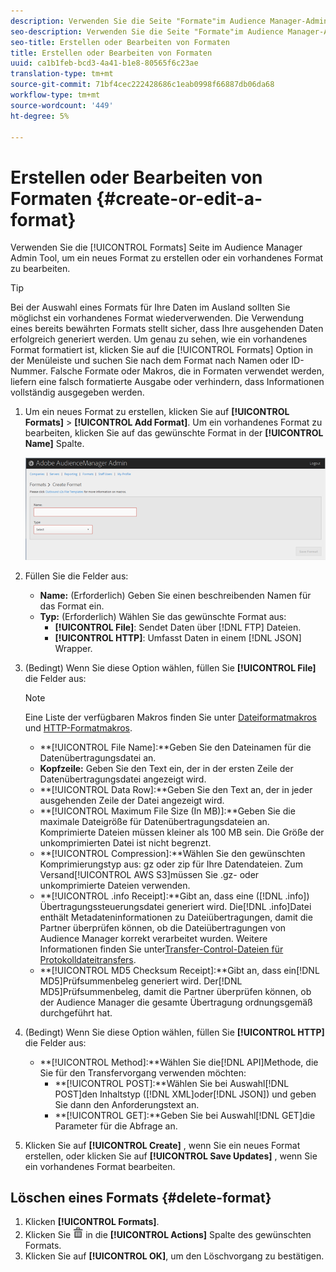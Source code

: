 ```yaml
---
description: Verwenden Sie die Seite "Formate"im Audience Manager-Admin-Tool, um ein neues Format zu erstellen oder ein vorhandenes Format zu bearbeiten.
seo-description: Verwenden Sie die Seite "Formate"im Audience Manager-Admin-Tool, um ein neues Format zu erstellen oder ein vorhandenes Format zu bearbeiten.
seo-title: Erstellen oder Bearbeiten von Formaten
title: Erstellen oder Bearbeiten von Formaten
uuid: ca1b1feb-bcd3-4a41-b1e8-80565f6c23ae
translation-type: tm+mt
source-git-commit: 71bf4cec222428686c1eab0998f66887db06da68
workflow-type: tm+mt
source-wordcount: '449'
ht-degree: 5%

---
```



# Erstellen oder Bearbeiten von Formaten {#create-or-edit-a-format}

Verwenden Sie die [!UICONTROL Formats] Seite im Audience Manager Admin Tool, um ein neues Format zu erstellen oder ein vorhandenes Format zu bearbeiten.

<!-- t_create_format.xml -->

>[!TIP]
>
>Bei der Auswahl eines Formats für Ihre Daten im Ausland sollten Sie möglichst ein vorhandenes Format wiederverwenden. Die Verwendung eines bereits bewährten Formats stellt sicher, dass Ihre ausgehenden Daten erfolgreich generiert werden. Um genau zu sehen, wie ein vorhandenes Format formatiert ist, klicken Sie auf die [!UICONTROL Formats] Option in der Menüleiste und suchen Sie nach dem Format nach Namen oder ID-Nummer. Falsche Formate oder Makros, die in Formaten verwendet werden, liefern eine falsch formatierte Ausgabe oder verhindern, dass Informationen vollständig ausgegeben werden.

1. Um ein neues Format zu erstellen, klicken Sie auf **[!UICONTROL Formats]** > **[!UICONTROL Add Format]**. Um ein vorhandenes Format zu bearbeiten, klicken Sie auf das gewünschte Format in der **[!UICONTROL Name]** Spalte.

   ![](assets/create_format.png)

1. Füllen Sie die Felder aus:
   * **Name:** (Erforderlich) Geben Sie einen beschreibenden Namen für das Format ein.
   * **Typ:** (Erforderlich) Wählen Sie das gewünschte Format aus:
      * **[!UICONTROL File]**: Sendet Daten über [!DNL FTP] Dateien.
      * **[!UICONTROL HTTP]**: Umfasst Daten in einem [!DNL JSON] Wrapper.

1. (Bedingt) Wenn Sie diese Option wählen, füllen Sie **[!UICONTROL File]** die Felder aus:

   >[!NOTE]
   >
   >Eine Liste der verfügbaren Makros finden Sie unter [Dateiformatmakros](../formats/file-formats.md#concept_A867101505074418A58DE325949E5089) und [HTTP-Formatmakros](../formats/web-formats.md#reference_C392124A5F3F42E49F8AADDBA601ADFE).

   * **[!UICONTROL File Name]:**Geben Sie den Dateinamen für die Datenübertragungsdatei an.
   * **Kopfzeile:** Geben Sie den Text ein, der in der ersten Zeile der Datenübertragungsdatei angezeigt wird.
   * **[!UICONTROL Data Row]:**Geben Sie den Text an, der in jeder ausgehenden Zeile der Datei angezeigt wird.
   * **[!UICONTROL Maximum File Size (In MB)]:**Geben Sie die maximale Dateigröße für Datenübertragungsdateien an. Komprimierte Dateien müssen kleiner als 100 MB sein. Die Größe der unkomprimierten Datei ist nicht begrenzt.
   * **[!UICONTROL Compression]:**Wählen Sie den gewünschten Komprimierungstyp aus: gz oder zip für Ihre Datendateien. Zum Versand[!UICONTROL AWS S3]müssen Sie .gz- oder unkomprimierte Dateien verwenden.
   * **[!UICONTROL .info Receipt]:**Gibt an, dass eine ([!DNL .info]) Übertragungssteuerungsdatei generiert wird. Die[!DNL .info]Datei enthält Metadateninformationen zu Dateiübertragungen, damit die Partner überprüfen können, ob die Dateiübertragungen von Audience Manager korrekt verarbeitet wurden. Weitere Informationen finden Sie unter[Transfer-Control-Dateien für Protokolldateitransfers](https://marketing.adobe.com/resources/help/en_US/aam/c_s2s_add_transfer_control_files.html).
   * **[!UICONTROL MD5 Checksum Receipt]:**Gibt an, dass ein[!DNL MD5]Prüfsummenbeleg generiert wird. Der[!DNL MD5]Prüfsummenbeleg, damit die Partner überprüfen können, ob der Audience Manager die gesamte Übertragung ordnungsgemäß durchgeführt hat.

1. (Bedingt) Wenn Sie diese Option wählen, füllen Sie **[!UICONTROL HTTP]** die Felder aus:

   * **[!UICONTROL Method]:**Wählen Sie die[!DNL API]Methode, die Sie für den Transfervorgang verwenden möchten:
      * **[!UICONTROL POST]:**Wählen Sie bei Auswahl[!DNL POST]den Inhaltstyp ([!DNL XML]oder[!DNL JSON]) und geben Sie dann den Anforderungstext an.
      * **[!UICONTROL GET]:**Geben Sie bei Auswahl[!DNL GET]die Parameter für die Abfrage an.

1. Klicken Sie auf **[!UICONTROL Create]** , wenn Sie ein neues Format erstellen, oder klicken Sie auf **[!UICONTROL Save Updates]** , wenn Sie ein vorhandenes Format bearbeiten.

## Löschen eines Formats {#delete-format}

1. Klicken **[!UICONTROL Formats]**.
2. Klicken Sie ![](assets/icon_delete.png) in die **[!UICONTROL Actions]** Spalte des gewünschten Formats.
3. Klicken Sie auf **[!UICONTROL OK]**, um den Löschvorgang zu bestätigen.
